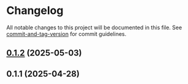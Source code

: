 # Changelog

All notable changes to this project will be documented in this file. See [commit-and-tag-version](https://github.com/absolute-version/commit-and-tag-version) for commit guidelines.

## [0.1.2](https://github.com/Bagasbanuna02/integration-to-google/compare/v0.1.1...v0.1.2) (2025-05-03)

## 0.1.1 (2025-04-28)
